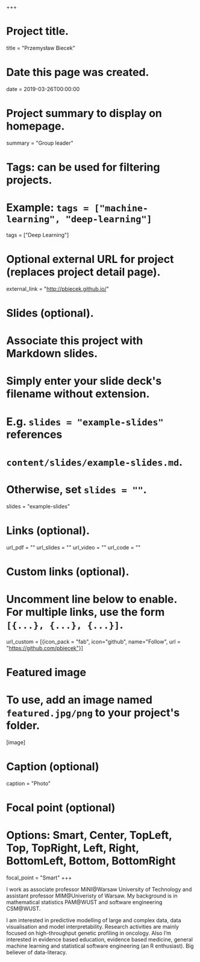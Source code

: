+++
# Project title.
title = "Przemysław Biecek"

# Date this page was created.
date = 2019-03-26T00:00:00

# Project summary to display on homepage.
summary = "Group leader"

# Tags: can be used for filtering projects.
# Example: `tags = ["machine-learning", "deep-learning"]`
tags = ["Deep Learning"]

# Optional external URL for project (replaces project detail page).
external_link = "http://pbiecek.github.io/"

# Slides (optional).
#   Associate this project with Markdown slides.
#   Simply enter your slide deck's filename without extension.
#   E.g. `slides = "example-slides"` references 
#   `content/slides/example-slides.md`.
#   Otherwise, set `slides = ""`.
slides = "example-slides"

# Links (optional).
url_pdf = ""
url_slides = ""
url_video = ""
url_code = ""

# Custom links (optional).
#   Uncomment line below to enable. For multiple links, use the form `[{...}, {...}, {...}]`.
url_custom = [{icon_pack = "fab", icon="github", name="Follow", url = "https://github.com/pbiecek"}]

# Featured image
# To use, add an image named `featured.jpg/png` to your project's folder. 
[image]
  # Caption (optional)
  caption = "Photo"
  
  # Focal point (optional)
  # Options: Smart, Center, TopLeft, Top, TopRight, Left, Right, BottomLeft, Bottom, BottomRight
  focal_point = "Smart"
+++

I work as associate professor MiNI@Warsaw University of Technology and assistant professor MIM@Univeristy of Warsaw. My background is in mathematical statistics PAM@WUST and software engineering CSM@WUST.

I am interested in predictive modelling of large and complex data, data visualisation and model interpretability. Research activities are mainly focused on high-throughput genetic profiling in oncology. Also I’m interested in evidence based education, evidence based medicine, general machine learning and statistical software engineering (an R enthusiast). Big believer of data-literacy.
